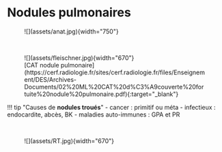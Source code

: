 # Nodules pulmonaires

<figure markdown="span">
    ![](assets/anat.jpg){width="750"}
</figure>

</br> 

<figure markdown="span">
    ![](assets/fleischner.jpg){width="670"}
    <figcaption>[CAT nodule pulmonaire](https://cerf.radiologie.fr/sites/cerf.radiologie.fr/files/Enseignement/DES/Archives-Documents/02%20ML%20CAT%20d%C3%A9couverte%20fortuite%20nodule%20pulmonaire.pdf){:target="_blank"}</figcaption>
</figure>

!!! tip "Causes de **nodules troués**"
    - cancer : primitif ou méta
    - infectieux : endocardite, abcès, BK
    - maladies auto-immunes : GPA et PR

</br>

<figure markdown="span">
    ![](assets/RT.jpg){width="670"}
</figure>